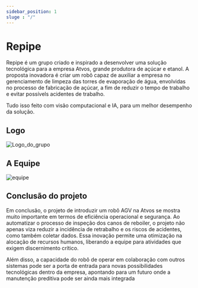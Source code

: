 ```yaml
---
sidebar_position: 1
sluge : "/"
---
```


# Repipe

Repipe é um grupo criado e inspirado a desenvolver uma solução tecnológica para a empresa Atvos, grande produtora de açúcar e etanol. A proposta inovadora é criar um robô capaz de auxiliar a empresa no gerenciamento de limpeza das torres de evaporação de água, envolvidas no processo de fabricação de açúcar, a fim de reduzir o tempo de trabalho e evitar possívels acidentes de trabalho.

Tudo isso feito com visão computacional e IA, para um melhor desempenho da solução.

## Logo

![Logo_do_grupo](/img/logo-repipe.png)

## A Equipe

![equipe](/img/equipe-repipe.png)

## Conclusão do projeto
Em conclusão, o projeto de introduzir um robô AGV na Atvos se mostra muito importante em termos de eficiência operacional e segurança. Ao automatizar o processo de inspeção dos canos de reboiler, o projeto não apenas viza reduzir a incidência de retrabalho e os riscos de acidentes, como também coletar dados. Essa inovação permite uma otimização na alocação de recursos humanos, liberando a equipe para atividades que exigem discernimento crítico. 

Além disso, a capacidade do robô de operar em colaboração com outros sistemas pode ser a porta de entrada para novas possibilidades tecnológicas dentro da empresa, apontando para um futuro onde a manutenção preditiva pode ser ainda mais integrada